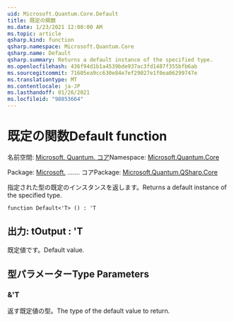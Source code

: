 ```yaml
---
uid: Microsoft.Quantum.Core.Default
title: 既定の関数
ms.date: 1/23/2021 12:00:00 AM
ms.topic: article
qsharp.kind: function
qsharp.namespace: Microsoft.Quantum.Core
qsharp.name: Default
qsharp.summary: Returns a default instance of the specified type.
ms.openlocfilehash: 436f94d1b1a4539bde937ac3fd1487f355bfb6ab
ms.sourcegitcommit: 71605ea9cc630e84e7ef29027e1f0ea06299747e
ms.translationtype: MT
ms.contentlocale: ja-JP
ms.lasthandoff: 01/26/2021
ms.locfileid: "98853664"
---
```

# <a name="default-function"></a><span data-ttu-id="fc6fb-102">既定の関数</span><span class="sxs-lookup"><span data-stu-id="fc6fb-102">Default function</span></span>

<span data-ttu-id="fc6fb-103">名前空間: [Microsoft. Quantum. コア](xref:Microsoft.Quantum.Core)</span><span class="sxs-lookup"><span data-stu-id="fc6fb-103">Namespace: [Microsoft.Quantum.Core](xref:Microsoft.Quantum.Core)</span></span>

<span data-ttu-id="fc6fb-104">Package: [Microsoft.](https://nuget.org/packages/Microsoft.Quantum.QSharp.Core) ....... コア</span><span class="sxs-lookup"><span data-stu-id="fc6fb-104">Package: [Microsoft.Quantum.QSharp.Core](https://nuget.org/packages/Microsoft.Quantum.QSharp.Core)</span></span>


<span data-ttu-id="fc6fb-105">指定された型の既定のインスタンスを返します。</span><span class="sxs-lookup"><span data-stu-id="fc6fb-105">Returns a default instance of the specified type.</span></span>

```qsharp
function Default<'T> () : 'T
```


## <a name="output--t"></a><span data-ttu-id="fc6fb-106">出力: t</span><span class="sxs-lookup"><span data-stu-id="fc6fb-106">Output : 'T</span></span>

<span data-ttu-id="fc6fb-107">既定値です。</span><span class="sxs-lookup"><span data-stu-id="fc6fb-107">Default value.</span></span>

## <a name="type-parameters"></a><span data-ttu-id="fc6fb-108">型パラメーター</span><span class="sxs-lookup"><span data-stu-id="fc6fb-108">Type Parameters</span></span>

### <a name="t"></a><span data-ttu-id="fc6fb-109">&</span><span class="sxs-lookup"><span data-stu-id="fc6fb-109">'T</span></span>

<span data-ttu-id="fc6fb-110">返す既定値の型。</span><span class="sxs-lookup"><span data-stu-id="fc6fb-110">The type of the default value to return.</span></span>